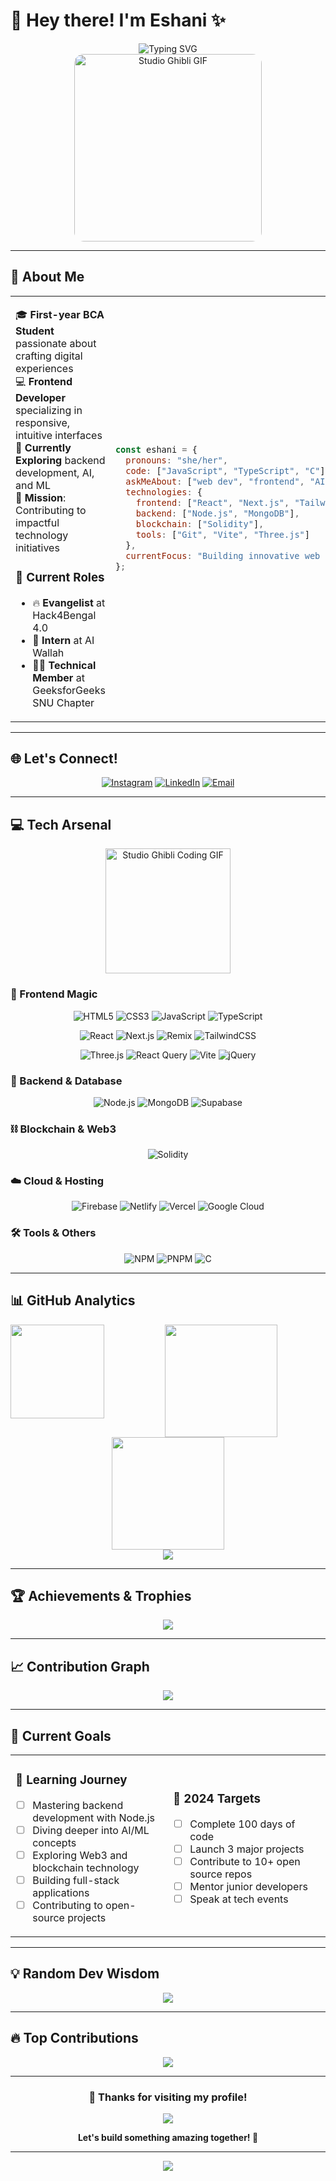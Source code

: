 # 💫 Hey there! I'm Eshani ✨

<div align="center">
  <img src="https://readme-typing-svg.herokuapp.com?font=Fira+Code&weight=500&size=22&pause=1000&color=FF6B9D&center=true&vCenter=true&width=600&lines=Frontend+Developer+%F0%9F%92%BB;BCA+Student+%F0%9F%8E%93;AI%2FML+Enthusiast+%F0%9F%A4%96;Tech+Community+Builder+%F0%9F%8C%9F" alt="Typing SVG" />
</div>

<div align="center">
  <img src="https://github.com/user-attachments/assets/7bc2d9a9-4aca-4af8-be03-e99e622ff4e8" alt="Studio Ghibli GIF" width="300" style="border-radius: 15px;">
</div>

---

## 🌟 About Me

<table>
<tr>
<td width="60%">

🎓 **First-year BCA Student** passionate about crafting digital experiences  
💻 **Frontend Developer** specializing in responsive, intuitive interfaces  
🚀 **Currently Exploring** backend development, AI, and ML  
🎯 **Mission**: Contributing to impactful technology initiatives  

### 🏢 Current Roles
- 🔥 **Evangelist** at Hack4Bengal 4.0
- 🤖 **Intern** at AI Wallah  
- 👩‍💻 **Technical Member** at GeeksforGeeks SNU Chapter

</td>
<td width="40%">

```javascript
const eshani = {
  pronouns: "she/her",
  code: ["JavaScript", "TypeScript", "C"],
  askMeAbout: ["web dev", "frontend", "AI/ML"],
  technologies: {
    frontend: ["React", "Next.js", "TailwindCSS"],
    backend: ["Node.js", "MongoDB"],
    blockchain: ["Solidity"],
    tools: ["Git", "Vite", "Three.js"]
  },
  currentFocus: "Building innovative web experiences"
};
```

</td>
</tr>
</table>

---

## 🌐 Let's Connect!

<div align="center">
  
[![Instagram](https://img.shields.io/badge/Instagram-E4405F?style=for-the-badge&logo=instagram&logoColor=white&animation=pulse)](https://instagram.com/eiizz_zz)
[![LinkedIn](https://img.shields.io/badge/LinkedIn-0077B5?style=for-the-badge&logo=linkedin&logoColor=white)](https://www.linkedin.com/public-profile/settings?trk=d_flagship3_profile_self_view_public_profile)
[![Email](https://img.shields.io/badge/Email-D14836?style=for-the-badge&logo=gmail&logoColor=white)](mailto:pauleshani06@gmail.com)

</div>

---

## 💻 Tech Arsenal

<div align="center">
  <img src="https://github.com/user-attachments/assets/29ce6006-a5fd-4f14-a8ea-62f545fdbf6e" alt="Studio Ghibli Coding GIF" width="200">
</div>

### 🎨 Frontend Magic
<div align="center">

![HTML5](https://img.shields.io/badge/HTML5-E34F26?style=for-the-badge&logo=html5&logoColor=white)
![CSS3](https://img.shields.io/badge/CSS3-1572B6?style=for-the-badge&logo=css3&logoColor=white)
![JavaScript](https://img.shields.io/badge/JavaScript-F7DF1E?style=for-the-badge&logo=javascript&logoColor=black)
![TypeScript](https://img.shields.io/badge/TypeScript-007ACC?style=for-the-badge&logo=typescript&logoColor=white)

![React](https://img.shields.io/badge/React-20232A?style=for-the-badge&logo=react&logoColor=61DAFB)
![Next.js](https://img.shields.io/badge/Next.js-000000?style=for-the-badge&logo=next.js&logoColor=white)
![Remix](https://img.shields.io/badge/Remix-000000?style=for-the-badge&logo=remix&logoColor=white)
![TailwindCSS](https://img.shields.io/badge/Tailwind_CSS-38B2AC?style=for-the-badge&logo=tailwind-css&logoColor=white)

![Three.js](https://img.shields.io/badge/Three.js-000000?style=for-the-badge&logo=three.js&logoColor=white)
![React Query](https://img.shields.io/badge/React_Query-FF4154?style=for-the-badge&logo=react-query&logoColor=white)
![Vite](https://img.shields.io/badge/Vite-646CFF?style=for-the-badge&logo=vite&logoColor=white)
![jQuery](https://img.shields.io/badge/jQuery-0769AD?style=for-the-badge&logo=jquery&logoColor=white)

</div>

### 🔧 Backend & Database
<div align="center">

![Node.js](https://img.shields.io/badge/Node.js-43853D?style=for-the-badge&logo=node.js&logoColor=white)
![MongoDB](https://img.shields.io/badge/MongoDB-4EA94B?style=for-the-badge&logo=mongodb&logoColor=white)
![Supabase](https://img.shields.io/badge/Supabase-3ECF8E?style=for-the-badge&logo=supabase&logoColor=white)

</div>

### ⛓️ Blockchain & Web3
<div align="center">

![Solidity](https://img.shields.io/badge/Solidity-363636?style=for-the-badge&logo=solidity&logoColor=white)

</div>

### ☁️ Cloud & Hosting
<div align="center">

![Firebase](https://img.shields.io/badge/Firebase-039BE5?style=for-the-badge&logo=firebase&logoColor=white)
![Netlify](https://img.shields.io/badge/Netlify-00C7B7?style=for-the-badge&logo=netlify&logoColor=white)
![Vercel](https://img.shields.io/badge/Vercel-000000?style=for-the-badge&logo=vercel&logoColor=white)
![Google Cloud](https://img.shields.io/badge/Google_Cloud-4285F4?style=for-the-badge&logo=google-cloud&logoColor=white)

</div>

### 🛠️ Tools & Others
<div align="center">

![NPM](https://img.shields.io/badge/NPM-CB3837?style=for-the-badge&logo=npm&logoColor=white)
![PNPM](https://img.shields.io/badge/PNPM-F69220?style=for-the-badge&logo=pnpm&logoColor=white)
![C](https://img.shields.io/badge/C-00599C?style=for-the-badge&logo=c&logoColor=white)

</div>

---

## 📊 GitHub Analytics

<div align="center">
  <img src="https://github.com/user-attachments/assets/0dbe510d-1cd1-46f3-b79c-4d4b8e3708c9" width="150" style="float: left; margin-right: 20px;">
</div>

<div align="center">
  <img height="180em" src="https://github-readme-stats.vercel.app/api?username=euii-ii&show_icons=true&theme=tokyonight&include_all_commits=true&count_private=true"/>
  <img height="180em" src="https://github-readme-stats.vercel.app/api/top-langs/?username=euii-ii&layout=compact&langs_count=8&theme=tokyonight"/>
</div>

<div align="center">
  <img src="https://nirzak-streak-stats.vercel.app/?user=euii-ii&theme=tokyonight&hide_border=true" />
</div>

---

## 🏆 Achievements & Trophies

<div align="center">
  <img src="https://github-profile-trophy.vercel.app/?username=euii-ii&theme=tokyonight&no-frame=true&no-bg=false&margin-w=4&row=2&column=4" />
</div>

---

## 📈 Contribution Graph

<div align="center">
  <img src="https://github-readme-activity-graph.vercel.app/graph?username=euii-ii&theme=tokyo-night&hide_border=true&area=true" />
</div>

---

## 🎯 Current Goals

<table>
<tr>
<td width="50%">

### 🌱 Learning Journey
- [ ] Mastering backend development with Node.js
- [ ] Diving deeper into AI/ML concepts  
- [ ] Exploring Web3 and blockchain technology
- [ ] Building full-stack applications
- [ ] Contributing to open-source projects

</td>
<td width="50%">

### 🚀 2024 Targets
- [ ] Complete 100 days of code
- [ ] Launch 3 major projects
- [ ] Contribute to 10+ open source repos
- [ ] Mentor junior developers
- [ ] Speak at tech events

</td>
</tr>
</table>

---

## 💡 Random Dev Wisdom

<div align="center">
  <img src="https://quotes-github-readme.vercel.app/api?type=horizontal&theme=tokyonight" />
</div>

---

## 🔥 Top Contributions

<div align="center">
  <img src="https://github-contributor-stats.vercel.app/api?username=euii-ii&limit=5&theme=tokyonight&combine_all_yearly_contributions=true" />
</div>

---

<div align="center">
  
### 💖 Thanks for visiting my profile!

<img src="https://komarev.com/github-profile-views-counter/svg/?username=euii-ii&color=ff69b4&style=for-the-badge" />

**Let's build something amazing together! 🚀**

</div>

---

<div align="center">
  <img src="https://capsule-render.vercel.app/api?type=waving&color=gradient&height=100&section=footer&text=Happy%20Coding!&fontSize=16&fontColor=fff&animation=twinkling" />
</div>
